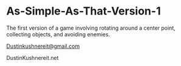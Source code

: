 # As-Simple-As-That-Version-1
The first version of a game involving rotating around a center point, collecting objects, and avoiding enemies.

Dustinkushnereit@gmail.com

DustinKushnereit.net
